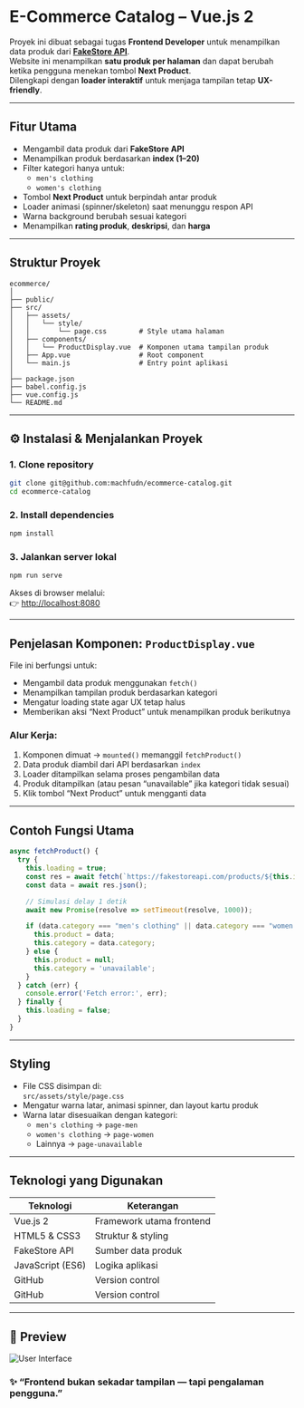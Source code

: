 # E-Commerce Catalog – Vue.js 2

Proyek ini dibuat sebagai tugas **Frontend Developer** untuk menampilkan data produk dari **[FakeStore API](https://fakestoreapi.com)**.  
Website ini menampilkan **satu produk per halaman** dan dapat berubah ketika pengguna menekan tombol **Next Product**.  
Dilengkapi dengan **loader interaktif** untuk menjaga tampilan tetap **UX-friendly**.

---

## Fitur Utama

- Mengambil data produk dari **FakeStore API**
- Menampilkan produk berdasarkan **index (1–20)**
- Filter kategori hanya untuk:
  - `men's clothing`
  - `women's clothing`
- Tombol **Next Product** untuk berpindah antar produk
- Loader animasi (spinner/skeleton) saat menunggu respon API
- Warna background berubah sesuai kategori
- Menampilkan **rating produk**, **deskripsi**, dan **harga**

---

## Struktur Proyek

```
ecommerce/
│
├── public/
├── src/
│   ├── assets/
│   │   └── style/
│   │       └── page.css        # Style utama halaman
│   ├── components/
│   │   └── ProductDisplay.vue  # Komponen utama tampilan produk
│   ├── App.vue                 # Root component
│   └── main.js                 # Entry point aplikasi
│
├── package.json
├── babel.config.js
├── vue.config.js
└── README.md
```

---

## ⚙️ Instalasi & Menjalankan Proyek

### 1️. Clone repository
```bash
git clone git@github.com:machfudn/ecommerce-catalog.git
cd ecommerce-catalog
```

### 2️. Install dependencies
```bash
npm install
```

### 3️. Jalankan server lokal
```bash
npm run serve
```

Akses di browser melalui:  
👉 [http://localhost:8080](http://localhost:8080)

---

## Penjelasan Komponen: `ProductDisplay.vue`

File ini berfungsi untuk:
- Mengambil data produk menggunakan `fetch()`
- Menampilkan tampilan produk berdasarkan kategori
- Mengatur loading state agar UX tetap halus
- Memberikan aksi “Next Product” untuk menampilkan produk berikutnya

### Alur Kerja:
1. Komponen dimuat → `mounted()` memanggil `fetchProduct()`
2. Data produk diambil dari API berdasarkan `index`
3. Loader ditampilkan selama proses pengambilan data
4. Produk ditampilkan (atau pesan “unavailable” jika kategori tidak sesuai)
5. Klik tombol “Next Product” untuk mengganti data

---

## Contoh Fungsi Utama

```javascript
async fetchProduct() {
  try {
    this.loading = true;
    const res = await fetch(`https://fakestoreapi.com/products/${this.index}`);
    const data = await res.json();

    // Simulasi delay 1 detik
    await new Promise(resolve => setTimeout(resolve, 1000));

    if (data.category === "men's clothing" || data.category === "women's clothing") {
      this.product = data;
      this.category = data.category;
    } else {
      this.product = null;
      this.category = 'unavailable';
    }
  } catch (err) {
    console.error('Fetch error:', err);
  } finally {
    this.loading = false;
  }
}
```

---

## Styling

- File CSS disimpan di:  
  `src/assets/style/page.css`
- Mengatur warna latar, animasi spinner, dan layout kartu produk
- Warna latar disesuaikan dengan kategori:
  - `men's clothing` → `page-men`
  - `women's clothing` → `page-women`
  - Lainnya → `page-unavailable`

---

## Teknologi yang Digunakan

| Teknologi | Keterangan |
|------------|-------------|
| Vue.js 2   | Framework utama frontend |
| HTML5 & CSS3 | Struktur & styling |
| FakeStore API | Sumber data produk |
| JavaScript (ES6) | Logika aplikasi |
| GitHub | Version control  |
| GitHub | Version control  |
---

## 📸 Preview 
![User Interface](https://github.com/user-attachments/assets/c878e6d6-cecb-4b6c-ac8a-473811dd92f0)


### ✨ “Frontend bukan sekadar tampilan — tapi pengalaman pengguna.”
